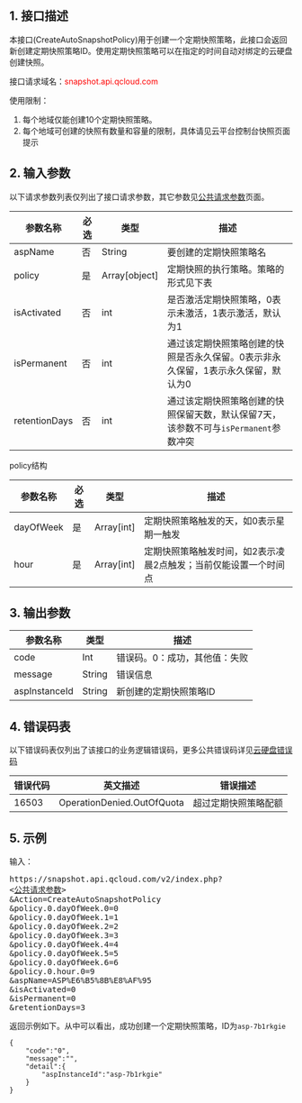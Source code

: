 
## 1. 接口描述

本接口(CreateAutoSnapshotPolicy)用于创建一个定期快照策略，此接口会返回新创建定期快照策略ID。使用定期快照策略可以在指定的时间自动对绑定的云硬盘创建快照。



接口请求域名：<font style="color:red">snapshot.api.qcloud.com</font>


使用限制：<br>
1. 每个地域仅能创建10个定期快照策略。<br>
2. 每个地域可创建的快照有数量和容量的限制，具体请见云平台控制台快照页面提示

## 2. 输入参数

以下请求参数列表仅列出了接口请求参数，其它参数见[公共请求参数](http://tce.fsphere.cn/document/product/240/8320)页面。


| 参数名称 | 必选  | 类型 | 描述 |
|---------|---------|---------|---------|
| aspName | 否 | String | 要创建的定期快照策略名 |
| policy | 是 | Array[object] | 定期快照的执行策略。策略的形式见下表 |
| isActivated | 否 | int | 是否激活定期快照策略，0表示未激活，1表示激活，默认为1 |
| isPermanent | 否 | int | 通过该定期快照策略创建的快照是否永久保留。0表示非永久保留，1表示永久保留，默认为0 |
| retentionDays | 否 | int | 通过该定期快照策略创建的快照保留天数，默认保留7天，该参数不可与`isPermanent`参数冲突 |

policy结构

| 参数名称 | 必选  | 类型 | 描述 |
|---------|---------|---------|---------|
| dayOfWeek | 是 | Array[int] | 定期快照策略触发的天，如0表示星期一触发 |
| hour | 是 | Array[int] | 定期快照策略触发时间，如2表示凌晨2点触发；当前仅能设置一个时间点 |

## 3. 输出参数

| 参数名称 | 类型 | 描述 |
|---------|---------|---------|
| code | Int | 错误码。0：成功，其他值：失败|
| message | String | 错误信息|
| aspInstanceId | String | 新创建的定期快照策略ID |

## 4. 错误码表

以下错误码表仅列出了该接口的业务逻辑错误码，更多公共错误码详见[云硬盘错误码](http://tce.fsphere.cn/doc/api/364/4207)

| 错误代码 | 英文描述 | 错误描述 |
| ------- | ------- | ------- |
| 16503 |  OperationDenied.OutOfQuota | 超过定期快照策略配额 |


## 5. 示例

输入：
<pre>
https://snapshot.api.qcloud.com/v2/index.php?
<<a href="http://tce.fsphere.cn/doc/api/229/6976">公共请求参数</a>>
&Action=CreateAutoSnapshotPolicy
&policy.0.dayOfWeek.0=0
&policy.0.dayOfWeek.1=1
&policy.0.dayOfWeek.2=2
&policy.0.dayOfWeek.3=3
&policy.0.dayOfWeek.4=4
&policy.0.dayOfWeek.5=5
&policy.0.dayOfWeek.6=6
&policy.0.hour.0=9
&aspName=ASP%E6%B5%8B%E8%AF%95
&isActivated=0
&isPermanent=0
&retentionDays=3
</pre>

返回示例如下。从中可以看出，成功创建一个定期快照策略，ID为`asp-7b1rkgie`

```
{
    "code":"0",
    "message":"",
	"detail":{
		"aspInstanceId":"asp-7b1rkgie"
	}
}
```
